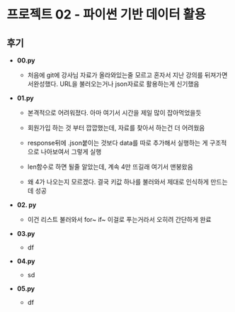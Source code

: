 # 프로젝트 02 - 파이썬 기반 데이터 활용

## 후기

- **00.py**
  
  - 처음에 git에 강사님 자료가 올라와있는줄 모르고 혼자서 지난 강의를 뒤져가면서완성했다. URL을 불러오는거나 json자료로 활용하는게 신기했음
    
    

- **01.py**
  
  - 본격적으로 어려워졌다. 아마 여기서 시간을 제일 많이 잡아먹었을듯
  
  - 회원가입 하는 것 부터 깝깝했는데, 자료를 찾아서 하는건 더 어려웠음
  
  - response뒤에 .json붙이는 것보다 data를 따로 추가해서 실행하는 게 구조적으로 나아보여서 그렇게 실행
  
  - len함수로 하면 될줄 알았는데, 계속 4만 뜨길래 여기서 맨붕왔음
  
  - 왜 4가 나오는지 모르겠다. 결국 키값 하나를 불러와서 제대로 인식하게 만드는데 성공

- **02. py**
  
  - 이건 리스트 불러와서 for~ if~ 이걸로 푸는거라서 오히려 간단하게 완료

- **03.py**
  
  - df
    
    

- **04.py**
  
  - sd
    
    

- **05.py**
  
  - df
